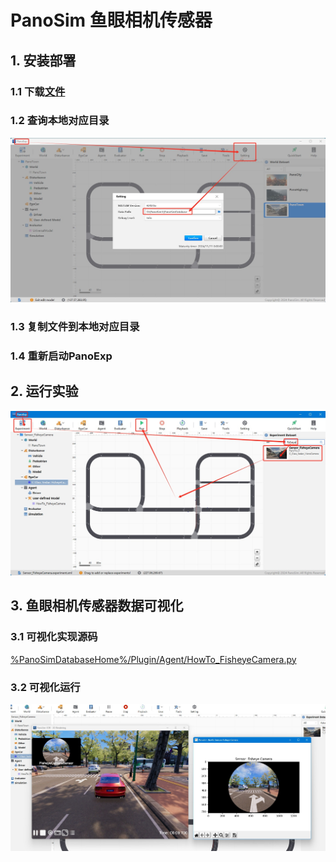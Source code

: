 # PanoSim 鱼眼相机传感器

## 1. 安装部署

### 1.1 下载[文件](./PanoSimDatabase)

### 1.2 查询本地对应目录
![image](../../../Bus/ego/docs/images/folder.jpg)

### 1.3 复制文件到本地对应目录

### 1.4 重新启动PanoExp

## 2. 运行实验
![image](docs/images/open.jpg)


## 3. 鱼眼相机传感器数据可视化

### 3.1 可视化实现源码
[%PanoSimDatabaseHome%/Plugin/Agent/HowTo_FisheyeCamera.py](PanoSimDatabase/Plugin/Agent/HowTo_FisheyeCamera.py)

### 3.2 可视化运行
![image](docs/images/visualization.jpg)
